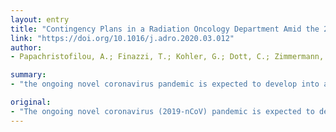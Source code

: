 ```yaml
---
layout: entry
title: "Contingency Plans in a Radiation Oncology Department Amid the 2019-nCoV Outbreak in Switzerland"
link: "https://doi.org/10.1016/j.adro.2020.03.012"
author:
- Papachristofilou, A.; Finazzi, T.; Kohler, G.; Dott, C.; Zimmermann, F.

summary:
- "the ongoing novel coronavirus pandemic is expected to develop into an unprecedented stress test for health care systems worldwide. This brief report, written from a radiation oncology perspective during the developing outbreak of 2019-nCoV in Switzerland, highlights the challenges identified and measures taken in our department to mitigate risks and ensure continued operations during the outbreak. The report highlights measures taken to mitigate risk. During the outbreak, a brief report highlights challenges identified by the department."

original:
- "The ongoing novel coronavirus (2019-nCoV) pandemic is expected to develop into an unprecedented stress test for health care systems worldwide. This brief report, written from a radiation oncology perspective during the developing outbreak of 2019-nCoV in Switzerland, highlights the challenges identified and measures taken in our department to mitigate risks and ensure continued operations during the outbreak."
---
```


